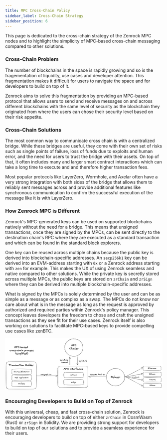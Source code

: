```yaml
---
title: MPC Cross-Chain Policy
sidebar_label: Cross-Chain Strategy
sidebar_position: 6
---
```


This page is dedicated to the cross-chain strategy of the Zenrock MPC nodes and to highlight the simplicity of MPC-based cross-chain messaging compared to other solutions. 

### Cross-Chain Problem 

The number of blockchains in the space is rapidly growing and so is the fragementation of liquidity, use cases and developer attention. This fragmentation makes it difficult for users to navigate the space and for developers to build on top of it. 

Zenrock aims to solve this fragmentation by providing an MPC-based protocol that allows users to send and receive messages on and across different blockchains with the same level of security as the blockchain they originated from where the users can chose their security level based on their risk appetite. 

### Cross-Chain Solutions

The most common way to communicate cross chain is with a centralized bridge. While these bridges are useful, they come with their own set of risks such as single points of failure, loss of funds due to exploits and human error, and the need for users to trust the bridge with their assets. On top of that, it often includes many and larger smart contract interactions which can take a long time to execute and and therefore higher transaction fees.

Most popular protocols like LayerZero, Wormhole, and Axelar often have a very strong integration with both sides of the bridge that allows them to reliably sent messages across and provide additional features like synchronous communication to confirm the successful execution of the message like it is with LayerZero. 

### How Zenrock MPC is Different

Zenrock's MPC-generated keys can be used on supported blockchains natively without the need for a bridge. This means that unsigned transactions, once they are signed by the MPCs, can be sent directly to the destination chain's RPC where they are executed as a standard transaction and which can be found in the standard block explorers. 

One key can be reused across multiple chains because the public key is derived into blockchain-specific addresses. An `secp256k1` key can be derived into an EVM-address starting with `0x` or a Zenrock address starting with `zen` for example. This makes the UX of using Zenrock seamless and native compared to other solutions. While the private key is secretly stored across multiple MPCs, the public keys are stored on `zrChain` and `zrSign` where they can be derived into multiple blockchain-specific addresses.

What is signed by the MPCs is solely determined by the user and can be as simple as a message or as complex as a swap. The MPCs do not know nor care about what is in the message as long as the request is approved by authorized and required parties within Zenrock's policy manager. This concept leaves developers the freedom to chose and craft the unsigned transactions as they see fit for their use cases. Zenrock itself is also working on solutions to facilitate MPC-based keys to provide compelling use cases like zenBTC.

<div style={{maxWidth: "900px", margin: "0 auto"}}>

![Cross-Chain Process](../static/img/cross-chain-process.png)

</div>

### Encouraging Developers to Build on Top of Zenrock

With this universal, cheap, and fast cross-chain solution, Zenrock is encouraging developers to build on top of either `zrChain` in CosmWasm (Rust) or `zrSign` in Solidity. We are providing strong support for developers to build on top of our solutions and to provide a seamless experience for their users. 